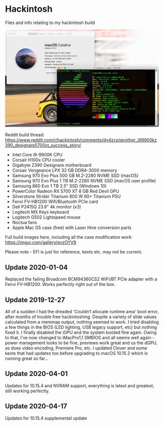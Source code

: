 # Hackintosh
Files and info relating to my hackintosh build

<img src="neofetch.png" width="800" />

Reddit build thread: https://www.reddit.com/r/hackintosh/comments/dy4zcp/another_i99900kz390_designare5700xt_success_story/

* Intel Core i9-9900K CPU
* Corsair H100x CPU cooler
* Gigabyte Z390 Designare motherboard
* Corsair Vengeance LPX 32 GB DDR4-3000 memory
* Samsung 970 Evo Plus 500 GB M.2-2280 NVME SSD (macOS)
* Samsung 970 Evo Plus 1 TB M.2-2280 NVME SSD (macOS user profile)
* Samsung 860 Evo 1 TB 2.5" SSD (Windows 10)
* PowerColor Radeon RX 5700 XT 8 GB Red Devil GPU
* Silverstone Strider Titanium 800 W 80+ Titanium PSU
* Fenvi FV-HB1200 Wifi/Bluetooth PCIe card
* Dell P2415Q 23.8" 4k monitor (x3)
* Logitech MX Keys keyboard
* Logitech G502 Lightspeed mouse
* Noctua fans
* Apple Mac G5 case (free) with Laser Hive conversion parts

Full build images here, including all the case modification work: https://imgur.com/gallery/evzOYV9


Please note - EFI is just for reference, kexts etc. may not be current.

## Update 2020-01-04
Replaced the failing Broadcom BCM94360CS2 WiFi/BT PCIe adapter with a Fenvi FV-HB1200. Works perfectly right out of the box. 

## Update 2019-12-27
All of a sudden I had the dreaded 'Couldn’t allocate runtime area' boot error, after months of trouble free hackintoshing. Despite a variety of slide values calculated from a memmap output, nothing seemed to work. I tried disabling a few things in the BIOS (LED lighting, USB legacy support, etc) but nothing fixed it. I finally disabled the iGPU and the system booted fine again. Owing to that, I've now changed to iMacPro1,1 SMBIOS and all seems well again - power management looks to be fine, previews work great and us the dGPU, as does video encoding, Premiere Pro, etc. I updated Clover and some kexts that had updates too before upgrading to macOS 10.15.2 which is running great so far...

## Update 2020-04-01
Updates for 10.15.4 and NVRAM support, everything is latest and greatest, still working perfectly.

## Update 2020-04-17
Updates for 10.15.4 supplemental update